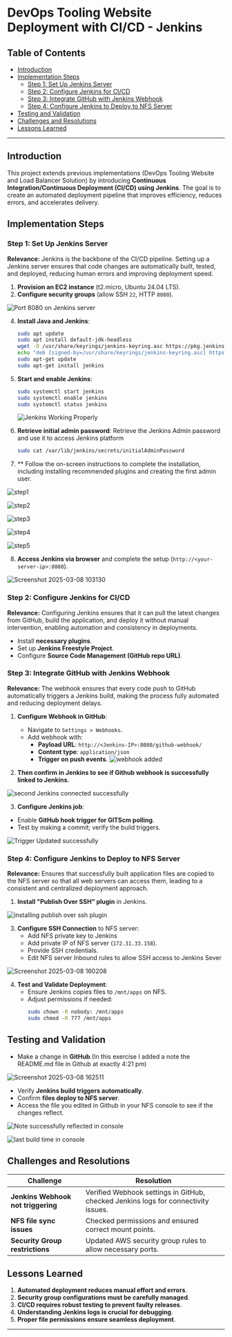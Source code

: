 # DevOps Tooling Website Deployment with CI/CD - Jenkins

## Table of Contents
- [Introduction](#introduction)
- [Implementation Steps](#implementation-steps)
  - [Step 1: Set Up Jenkins Server](#step-1-set-up-jenkins-server)
  - [Step 2: Configure Jenkins for CI/CD](#step-2-configure-jenkins-for-cicd)
  - [Step 3: Integrate GitHub with Jenkins Webhook](#step-3-integrate-github-with-jenkins-webhook)
  - [Step 4: Configure Jenkins to Deploy to NFS Server](#step-4-configure-jenkins-to-deploy-to-nfs-server)
- [Testing and Validation](#testing-and-validation)
- [Challenges and Resolutions](#challenges-and-resolutions)
- [Lessons Learned](#lessons-learned)

---

## Introduction
This project extends previous implementations (DevOps Tooling Website and Load Balancer Solution) by introducing **Continuous Integration/Continuous Deployment (CI/CD) using Jenkins**. The goal is to create an automated deployment pipeline that improves efficiency, reduces errors, and accelerates delivery.

## Implementation Steps

### Step 1: Set Up Jenkins Server
**Relevance:** Jenkins is the backbone of the CI/CD pipeline. Setting up a Jenkins server ensures that code changes are automatically built, tested, and deployed, reducing human errors and improving deployment speed.

1. **Provision an EC2 instance** (t2.micro, Ubuntu 24.04 LTS).
2. **Configure security groups** (allow SSH `22`, HTTP `8080`).

  ![Port 8080 on Jenkins server](https://github.com/user-attachments/assets/3027658d-b359-4d5e-9679-82f33ccb46d1)

4. **Install Java and Jenkins**:
   ```sh
   sudo apt update
   sudo apt install default-jdk-headless
   wget -O /usr/share/keyrings/jenkins-keyring.asc https://pkg.jenkins.io/debian/jenkins.io-2023.key
   echo "deb [signed-by=/usr/share/keyrings/jenkins-keyring.asc] https://pkg.jenkins.io/debian binary/" | sudo tee /etc/apt/sources.list.d/jenkins.list > /dev/null
   sudo apt-get update
   sudo apt-get install jenkins
   ```
5. **Start and enable Jenkins**:
   ```sh
   sudo systemctl start jenkins
   sudo systemctl enable jenkins
   sudo systemctl status jenkins
   ```
   ![Jenkins Working Properly](https://github.com/user-attachments/assets/2183a0b2-149e-4e93-a6e0-c8c7aa81aa82)

6. **Retrieve initial admin password**:
   Retrieve the Jenkins Admin password and use it to access Jenkins platform
   ```sh
   sudo cat /var/lib/jenkins/secrets/initialAdminPassword
   ```
7. ** Follow the on-screen instructions to complete the installation, including installing recommended plugins and creating the first admin user.
   
![step1](https://github.com/user-attachments/assets/8e7f5ff1-bf35-415f-9fcb-f7e7cd72ea6a)

![step2](https://github.com/user-attachments/assets/da2d98a2-73f6-4a9e-9b83-d196e2f21d85)

![step3](https://github.com/user-attachments/assets/cb5ec5b6-f795-44b1-936d-c556f54c3163)

![step4](https://github.com/user-attachments/assets/95e59019-b0d2-4d7f-ab5d-beb43fd60412)

![step5](https://github.com/user-attachments/assets/e8ffb1aa-3a16-4d61-bce5-f1622198d217)

8. **Access Jenkins via browser** and complete the setup (`http://<your-server-ip>:8080`).

![Screenshot 2025-03-08 103130](https://github.com/user-attachments/assets/a02fc050-7dee-4a02-af44-b140b4bb3c3e)

### Step 2: Configure Jenkins for CI/CD

**Relevance:** Configuring Jenkins ensures that it can pull the latest changes from GitHub, build the application, and deploy it without manual intervention, enabling automation and consistency in deployments.

- Install **necessary plugins**.
- Set up **Jenkins Freestyle Project**.
- Configure **Source Code Management (GitHub repo URL)**.
### Step 3: Integrate GitHub with Jenkins Webhook
**Relevance:** The webhook ensures that every code push to GitHub automatically triggers a Jenkins build, making the process fully automated and reducing deployment delays.


1. **Configure Webhook in GitHub**:
   - Navigate to `Settings > Webhooks`.
   - Add webhook with:
     - **Payload URL**: `http://<Jenkins-IP>:8080/github-webhook/`
     - **Content type**: `application/json`
     - **Trigger on push events**.
![webhook added](https://github.com/user-attachments/assets/d60cadca-b97a-446e-862f-6ab5fe4b23fe)

02. **Then confirm in Jenkins to see if Github webhook is successfully linked to Jenkins.**

![second Jenkins connected successfully](https://github.com/user-attachments/assets/24e4b77d-78ea-4cdb-a80e-5ec288349357)

03. **Configure Jenkins job**:
   - Enable **GitHub hook trigger for GITScm polling**.
   - Test by making a commit; verify the build triggers.

![Trigger Updated successfully](https://github.com/user-attachments/assets/a5e75b8b-eecf-46ae-b49b-db2be2c9707c)

### Step 4: Configure Jenkins to Deploy to NFS Server
**Relevance:** Ensures that successfully built application files are copied to the NFS server so that all web servers can access them, leading to a consistent and centralized deployment approach.

1. **Install "Publish Over SSH" plugin** in Jenkins.

  ![installing publish over ssh plugin](https://github.com/user-attachments/assets/5525dbfe-3224-4730-bb18-1440dc63e300)

3. **Configure SSH Connection** to NFS server:
   - Add NFS private key to Jenkins
   - Add private IP of NFS server (`172.31.33.158`).
   - Provide SSH credentials.
   - Edit NFS server Inbound rules to allow SSH access to Jenkins Sever
   
![Screenshot 2025-03-08 160208](https://github.com/user-attachments/assets/160a82b8-4e87-4f93-9003-4fbfbd08ac9a)

4. **Test and Validate Deployment**:
   - Ensure Jenkins copies files to `/mnt/apps` on NFS.
   - Adjust permissions if needed:
     ```sh
     sudo chown -R nobody: /mnt/apps
     sudo chmod -R 777 /mnt/apps
     ```
## Testing and Validation
- Make a change in **GitHub**.(In this exercise I added a note the README.md file in Github at exactly 4:21 pm)

![Screenshot 2025-03-08 162511](https://github.com/user-attachments/assets/98718e87-ff71-4cb9-a9a7-7f08cbd688a5)

- Verify **Jenkins build triggers automatically**.
- Confirm **files deploy to NFS server**.
- Access the file you edited in Github in your NFS console to see if the changes reflect.

![Note successfully reflected in console](https://github.com/user-attachments/assets/3ce4b152-dc96-4199-96db-c90b65740737)

![last build time in console](https://github.com/user-attachments/assets/3810fc2e-4f2b-4362-89a1-ea2d513de83b)

## Challenges and Resolutions

| Challenge | Resolution |
|-----------|------------|
| **Jenkins Webhook not triggering** | Verified Webhook settings in GitHub, checked Jenkins logs for connectivity issues. |
| **NFS file sync issues** | Checked permissions and ensured correct mount points. |
| **Security Group restrictions** | Updated AWS security group rules to allow necessary ports. |

## Lessons Learned
1. **Automated deployment reduces manual effort and errors**.
2. **Security group configurations must be carefully managed**.
3. **CI/CD requires robust testing to prevent faulty releases**.
4. **Understanding Jenkins logs is crucial for debugging**.
5. **Proper file permissions ensure seamless deployment**.

---

